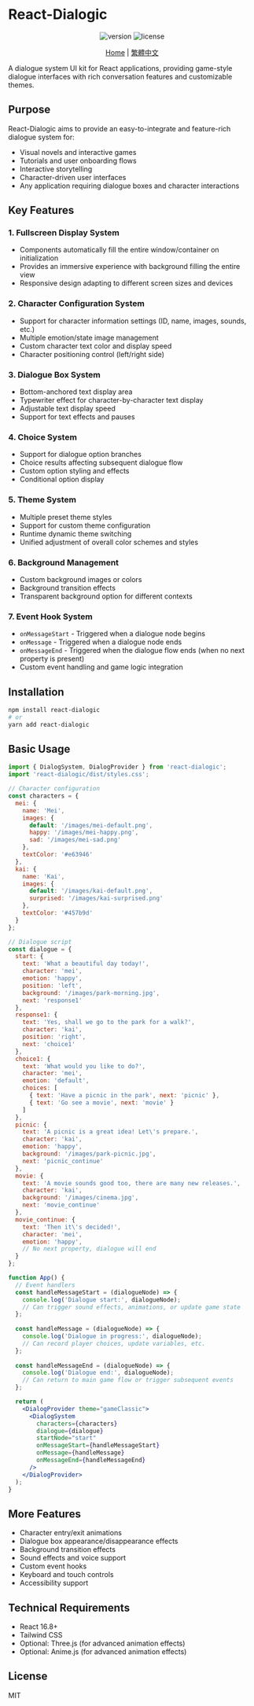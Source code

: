 # React-Dialogic

<p align="center">
  <img src="https://img.shields.io/badge/version-0.1.0-blue.svg" alt="version">
  <img src="https://img.shields.io/badge/license-MIT-green.svg" alt="license">
</p>

<p align="center">
  <a href="./README.md">Home</a> | 
  <a href="./README.zh-TW.md">繁體中文</a>
</p>

A dialogue system UI kit for React applications, providing game-style dialogue interfaces with rich conversation features and customizable themes.

## Purpose

React-Dialogic aims to provide an easy-to-integrate and feature-rich dialogue system for:

- Visual novels and interactive games
- Tutorials and user onboarding flows
- Interactive storytelling
- Character-driven user interfaces
- Any application requiring dialogue boxes and character interactions

## Key Features

### 1. Fullscreen Display System
- Components automatically fill the entire window/container on initialization
- Provides an immersive experience with background filling the entire view
- Responsive design adapting to different screen sizes and devices

### 2. Character Configuration System
- Support for character information settings (ID, name, images, sounds, etc.)
- Multiple emotion/state image management
- Custom character text color and display speed
- Character positioning control (left/right side)

### 3. Dialogue Box System
- Bottom-anchored text display area
- Typewriter effect for character-by-character text display
- Adjustable text display speed
- Support for text effects and pauses

### 4. Choice System
- Support for dialogue option branches
- Choice results affecting subsequent dialogue flow
- Custom option styling and effects
- Conditional option display

### 5. Theme System
- Multiple preset theme styles
- Support for custom theme configuration
- Runtime dynamic theme switching
- Unified adjustment of overall color schemes and styles

### 6. Background Management
- Custom background images or colors
- Background transition effects
- Transparent background option for different contexts

### 7. Event Hook System
- `onMessageStart` - Triggered when a dialogue node begins
- `onMessage` - Triggered when a dialogue node ends
- `onMessageEnd` - Triggered when the dialogue flow ends (when no next property is present)
- Custom event handling and game logic integration

## Installation

```bash
npm install react-dialogic
# or
yarn add react-dialogic
```

## Basic Usage

```jsx
import { DialogSystem, DialogProvider } from 'react-dialogic';
import 'react-dialogic/dist/styles.css';

// Character configuration
const characters = {
  mei: {
    name: 'Mei',
    images: {
      default: '/images/mei-default.png',
      happy: '/images/mei-happy.png',
      sad: '/images/mei-sad.png'
    },
    textColor: '#e63946'
  },
  kai: {
    name: 'Kai',
    images: {
      default: '/images/kai-default.png',
      surprised: '/images/kai-surprised.png'
    },
    textColor: '#457b9d'
  }
};

// Dialogue script
const dialogue = {
  start: {
    text: 'What a beautiful day today!',
    character: 'mei',
    emotion: 'happy',
    position: 'left',
    background: '/images/park-morning.jpg',
    next: 'response1'
  },
  response1: {
    text: 'Yes, shall we go to the park for a walk?',
    character: 'kai',
    position: 'right',
    next: 'choice1'
  },
  choice1: {
    text: 'What would you like to do?',
    character: 'mei',
    emotion: 'default',
    choices: [
      { text: 'Have a picnic in the park', next: 'picnic' },
      { text: 'Go see a movie', next: 'movie' }
    ]
  },
  picnic: {
    text: 'A picnic is a great idea! Let\'s prepare.',
    character: 'kai',
    emotion: 'happy',
    background: '/images/park-picnic.jpg',
    next: 'picnic_continue'
  },
  movie: {
    text: 'A movie sounds good too, there are many new releases.',
    character: 'kai',
    background: '/images/cinema.jpg',
    next: 'movie_continue'
  },
  movie_continue: {
    text: 'Then it\'s decided!',
    character: 'mei',
    emotion: 'happy',
    // No next property, dialogue will end
  }
};

function App() {
  // Event handlers
  const handleMessageStart = (dialogueNode) => {
    console.log('Dialogue start:', dialogueNode);
    // Can trigger sound effects, animations, or update game state
  };
  
  const handleMessage = (dialogueNode) => {
    console.log('Dialogue in progress:', dialogueNode);
    // Can record player choices, update variables, etc.
  };
  
  const handleMessageEnd = (dialogueNode) => {
    console.log('Dialogue end:', dialogueNode);
    // Can return to main game flow or trigger subsequent events
  };

  return (
    <DialogProvider theme="gameClassic">
      <DialogSystem 
        characters={characters}
        dialogue={dialogue}
        startNode="start"
        onMessageStart={handleMessageStart}
        onMessage={handleMessage}
        onMessageEnd={handleMessageEnd}
      />
    </DialogProvider>
  );
}
```

## More Features

- Character entry/exit animations
- Dialogue box appearance/disappearance effects
- Background transition effects
- Sound effects and voice support
- Custom event hooks
- Keyboard and touch controls
- Accessibility support

## Technical Requirements

- React 16.8+
- Tailwind CSS
- Optional: Three.js (for advanced animation effects)
- Optional: Anime.js (for advanced animation effects)

## License

MIT 